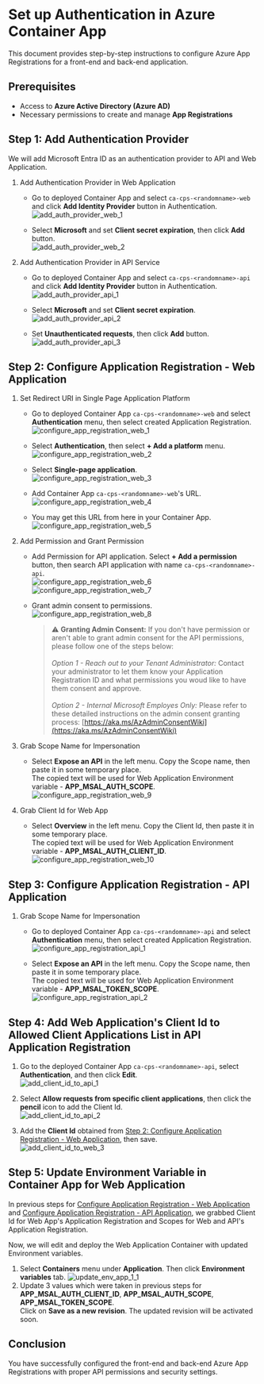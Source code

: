 # Set up Authentication in Azure Container App

This document provides step-by-step instructions to configure Azure App Registrations for a front-end and back-end application.

## Prerequisites

- Access to **Azure Active Directory (Azure AD)**
- Necessary permissions to create and manage **App Registrations**

## Step 1: Add Authentication Provider

We will add Microsoft Entra ID as an authentication provider to API and Web Application.

1. Add Authentication Provider in Web Application

   - Go to deployed Container App and select `ca-cps-<randomname>-web` and click **Add Identity Provider** button in Authentication.  
     ![add_auth_provider_web_1](./Images/add_auth_provider_web_1.png)

   - Select **Microsoft** and set **Client secret expiration**, then click **Add** button.  
     ![add_auth_provider_web_2](./Images/add_auth_provider_web_2.png)

2. Add Authentication Provider in API Service

   - Go to deployed Container App and select `ca-cps-<randomname>-api` and click **Add Identity Provider** button in Authentication.  
     ![add_auth_provider_api_1](./Images/add_auth_provider_api_1.png)

   - Select **Microsoft** and set **Client secret expiration**.  
     ![add_auth_provider_api_2](./Images/add_auth_provider_api_2.png)

   - Set **Unauthenticated requests**, then click **Add** button.  
     ![add_auth_provider_api_3](./Images/add_auth_provider_api_3.png)

## Step 2: Configure Application Registration - Web Application

1. Set Redirect URI in Single Page Application Platform

   - Go to deployed Container App `ca-cps-<randomname>-web` and select **Authentication** menu, then select created Application Registration.  
     ![configure_app_registration_web_1](./Images/configure_app_registration_web_1.png)

   - Select **Authentication**, then select **+ Add a platform** menu.  
     ![configure_app_registration_web_2](./Images/configure_app_registration_web_2.png)

   - Select **Single-page application**.  
     ![configure_app_registration_web_3](./Images/configure_app_registration_web_3.png)

   - Add Container App `ca-cps-<randomname>-web`'s URL.  
     ![configure_app_registration_web_4](./Images/configure_app_registration_web_4.png)

   - You may get this URL from here in your Container App.  
     ![configure_app_registration_web_5](./Images/configure_app_registration_web_5.png)

2. Add Permission and Grant Permission

   - Add Permission for API application. Select **+ Add a permission** button, then search API application with name `ca-cps-<randomname>-api`.  
     ![configure_app_registration_web_6](./Images/configure_app_registration_web_6.png)  
     ![configure_app_registration_web_7](./Images/configure_app_registration_web_7.png)

   - Grant admin consent to permissions.  
     ![configure_app_registration_web_8](./Images/configure_app_registration_web_8.png)

     > ⚠️ **Granting Admin Consent:** If you don't have permission or aren't able to grant admin consent for the API permissions, please follow one of the steps below:<br/><br/>_Option 1 - Reach out to your Tenant Administrator:_ Contact your administrator to let them know your Application Registration ID and what permissions you woud like to have them consent and approve.<br/><br/>_Option 2 - Internal Microsoft Employes Only:_ Please refer to these detailed instructions on the admin consent granting process: [https://aka.ms/AzAdminConsentWiki](https://aka.ms/AzAdminConsentWiki)
     


3. Grab Scope Name for Impersonation

   - Select **Expose an API** in the left menu. Copy the Scope name, then paste it in some temporary place.  
     The copied text will be used for Web Application Environment variable - **APP_MSAL_AUTH_SCOPE**.  
     ![configure_app_registration_web_9](./Images/configure_app_registration_web_9.png)

4. Grab Client Id for Web App

   - Select **Overview** in the left menu. Copy the Client Id, then paste it in some temporary place.  
     The copied text will be used for Web Application Environment variable - **APP_MSAL_AUTH_CLIENT_ID**.  
     ![configure_app_registration_web_10](./Images/configure_app_registration_web_10.png)

## Step 3: Configure Application Registration - API Application

1. Grab Scope Name for Impersonation

   - Go to deployed Container App `ca-cps-<randomname>-api` and select **Authentication** menu, then select created Application Registration.  
     ![configure_app_registration_api_1](./Images/configure_app_registration_api_1.png)

   - Select **Expose an API** in the left menu. Copy the Scope name, then paste it in some temporary place.  
     The copied text will be used for Web Application Environment variable - **APP_MSAL_TOKEN_SCOPE**.  
     ![configure_app_registration_api_2](./Images/configure_app_registration_api_2.png)

## Step 4: Add Web Application's Client Id to Allowed Client Applications List in API Application Registration

1. Go to the deployed Container App `ca-cps-<randomname>-api`, select **Authentication**, and then click **Edit**.  
   ![add_client_id_to_api_1](./Images/add_client_id_to_api_1.png)

2. Select **Allow requests from specific client applications**, then click the **pencil** icon to add the Client Id.  
   ![add_client_id_to_api_2](./Images/add_client_id_to_api_2.png)

3. Add the **Client Id** obtained from [Step 2: Configure Application Registration - Web Application](#step-2-configure-application-registration---web-application), then save.  
   ![add_client_id_to_web_3](./Images/add_client_id_to_web_3.png)

## Step 5: Update Environment Variable in Container App for Web Application

In previous steps for [Configure Application Registration - Web Application](#step-2-configure-application-registration---web-application) and [Configure Application Registration - API Application](#step-3-configure-application-registration---api-application), we grabbed Client Id for Web App's Application Registration and Scopes for Web and API's Application Registration.

Now, we will edit and deploy the Web Application Container with updated Environment variables.

1. Select **Containers** menu under **Application**. Then click **Environment variables** tab.
![update_env_app_1_1](./Images/update_env_app_1_1.png)
2. Update 3 values which were taken in previous steps for **APP_MSAL_AUTH_CLIENT_ID**, **APP_MSAL_AUTH_SCOPE**, **APP_MSAL_TOKEN_SCOPE**.  
Click on **Save as a new revision**.
   The updated revision will be activated soon.

## Conclusion

You have successfully configured the front-end and back-end Azure App Registrations with proper API permissions and security settings.